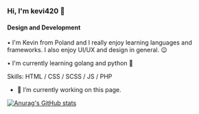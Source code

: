 ### Hi, I'm kevi420 👋
#### Design and Development

• I'm Kevin from Poland and I really enjoy learning languages and frameworks. I also enjoy UI/UX and design in general. 😉

• I'm currently learning golang and python 👀

Skills: HTML / CSS / SCSS / JS / PHP

- 🔭 I’m currently working on this page. 

[![Anurag's GitHub stats](https://github-readme-stats.vercel.app/api?username=keVi420)](https://github.com/anuraghazra/github-readme-stats)

